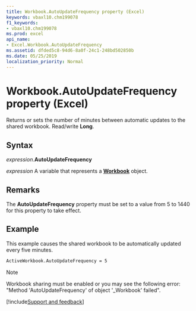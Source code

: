 ```yaml
---
title: Workbook.AutoUpdateFrequency property (Excel)
keywords: vbaxl10.chm199078
f1_keywords:
- vbaxl10.chm199078
ms.prod: excel
api_name:
- Excel.Workbook.AutoUpdateFrequency
ms.assetid: dfded5c8-94d6-8a0f-24c1-248bd502850b
ms.date: 05/25/2019
localization_priority: Normal
---
```



# Workbook.AutoUpdateFrequency property (Excel)

Returns or sets the number of minutes between automatic updates to the shared workbook. Read/write **Long**.


## Syntax

_expression_.**AutoUpdateFrequency**

_expression_ A variable that represents a **[Workbook](Excel.Workbook.md)** object.


## Remarks

The **AutoUpdateFrequency** property must be set to a value from 5 to 1440 for this property to take effect.


## Example

This example causes the shared workbook to be automatically updated every five minutes.

```vb
ActiveWorkbook.AutoUpdateFrequency = 5
```

> [!NOTE] 
> Workbook sharing must be enabled or you may see the following error: "Method 'AutoUpdateFrequency' of object '_Workbook' failed".




[!include[Support and feedback](~/includes/feedback-boilerplate.md)]